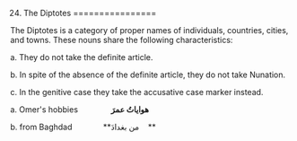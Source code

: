 24. The Diptotes
================

The Diptotes is a category of proper names of individuals, countries,
cities, and towns. These nouns share the following characteristics:

a. They do not take the definite article.

b. In spite of the absence of the definite article, they do not
take Nunation.

c. In the genitive case they take the accusative case marker
instead.

a. Omer's hobbies               **هواياتُ عمرَ**

b. from Baghdad              **من بغدادَ    **


